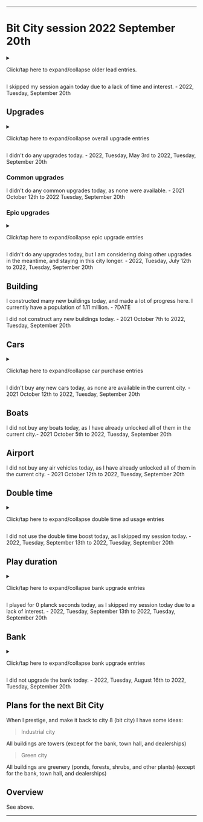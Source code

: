 
***

# Bit City session 2022 September 20th

<details><summary><p>Click/tap here to expand/collapse older lead entries.</p></summary>

I had a medium length Bit City session today, playing the game at a slow relaxing rate before I wrapped up and quit. I played casually and got less rapid screenshots than last week. I am focusing now on upgrading buildings, gaining bux, and maxing out upgrades, since I reached a city population of MAX 1.11 Million on 2021 Tuesday September 14th. I have maxed out city 8. I am told there is no city 9, but I feel that there is now. I am still not going to move on until I progress a lot more, basically when all buildings require at least 3 seconds to upgrade.

Progress was very pleasant today, I quit, as I didn't want to spend more time playing. - 2021 October 19th

I had a medium length Bit City session today, playing the game at a slow relaxing rate before I wrapped up and quit. I played casually and got less rapid screenshots than last week. I am focusing now on upgrading buildings, gaining bux, and maxing out upgrades, since I reached a city population of MAX 1.11 Million on 2021 Tuesday September 14th. I have maxed out city 8. I am told there is no city 9, but I feel that there is now. I am still not going to move on until I progress a lot more, basically when all buildings require at least 3 seconds to upgrade. I earned about 800 bux today, made progress, and quit. Progress was very pleasant today, I quit early, as I didn't want to spend more time playing. - 2021 October 26th

I had a medium length Bit City session today, playing the game at a slow relaxing rate before I wrapped up and quit. I played casually and got more rapid screenshots than last week. I earned about 400+ bux today, made progress, and quit. Progress was very pleasant today, I quit early, as I didn't want to spend more time playing. - 2021 Tuesday November 2nd

I had a medium length Bit City session today, playing the game at a slow relaxing rate before I wrapped up and quit. I played casually and got more rapid screenshots than last week. I earned about 300+ bux today, made progress, and quit. Progress was very pleasant today, I quit early, as I didn't want to spend more time playing. - 2021 Tuesday November 9th

I had a very long length Bit City session today, playing the game at a slow relaxing rate before I wrapped up and quit. I played casually and got more rapid screenshots than last week. I earned about 300+ bux today, made progress, and quit. Progress was very pleasant today, I quit early, as I didn't want to spend more time playing. I am trying to average 100 bux a day/700 bux a week. I was successful this week. - 2021 Tuesday November 16th

I had a short length Bit City session today, playing the game at a slow relaxing rate before I wrapped up and quit. I played casually and got less  rapid screenshots than last week. I earned about 150+ bux today, made progress, and quit. Progress was weak today, I quit early, as I didn't want to spend more time playing. I am trying to average 100 bux a day/700 bux a week. I was unsuccessful this week. - 2021 Tuesday November 23rd

I had a short length Bit City session today, playing the game at a slow relaxing rate before I wrapped up and quit. I played casually and got less rapid screenshots than last week. I earned less than 150 bux today, made little progress, and quit. Progress was weak today, I quit early, as I didn't want to spend more time playing. I am trying to average 100 bux a day/700 bux a week. I was unsuccessful this week. - 2021 Tuesday November30th

I had a very short length Bit City session today. <!-- pllaying the game at a slow relaxing rate before I wrapped up and quit. !--><!-- I played casually and got less rapid screenshots than last week. !--> I earned less than 100 bux today, made little progress, and quit. Progress was weak today, I quit early, as I didn't want to spend more time playing. I am trying to average 100 bux a day/700 bux a week. I was unsuccessful this week. I am slowly losing interest in this game, and may need to prestige early to make things interesting again. - 2021 Tuesday December 7th

I had a longer length Bit City session today, playing the game at a slow relaxing rate before I wrapped up and quit. I played casually and got less rapid screenshots than last week. I earned less than 700 bux today, but still made lots more than the last few weeks, made little progress, and quit. Progress was still weak again today, I quit after a while, as my interest in the game started to die down in the end. I am trying to average 100 bux a day/700 bux a week. I was unsuccessful this week, but I was better than last week. <!--I am slowly losing interest in this game, and may need to prestige early to make things interesting again.!--> - 2021 Tuesday December 14th

I had a very short session today. I just didn't feel like playing. I plan to do a reset soon, despite lacking the upgrade I wanted. Gameplay has just become too repetitive. I played for less than 9 minutes today, my shortest session to date. - 2021 Tuesday December 21st to 2021 Tuesday December 28th

I had a very short session today, but I played longer than last week. I felt like playing a little bit, but got bored. I plan to do a reset soon, despite lacking the upgrade I wanted. Gameplay has just become too repetitive. I played for about 9 minutes today. - 2022 Tuesday January 4th

I had a very short session today, and I played a lot less than last week. I did not feel like playing today. I plan to do a reset soon, despite lacking the upgrade I wanted. Gameplay has just become too repetitive. I played for about 4 minutes today. - 2022 Tuesday January 11th

I had a very short session today, and I played a little more than last week. I did not feel like playing today. I plan to do a reset soon, despite lacking the upgrade I wanted. Gameplay has just become too repetitive. I played for about 6 minutes today. - 2022 Tuesday January 18th

I had a very short session today, and I played a lot less than last week. I did not feel like playing today. I plan to do a reset soon, despite lacking the upgrade I wanted. Gameplay has just become too repetitive. I played for less than 2 minutes today, my shortest session to date. - 2022 Wednesday January 25th

I had a much longer session today, and I played a lot more than last week. I decided to play today, so I could upgrade my bank, and make some progress. I plan to do a reset soon, despite lacking the upgrade I wanted. Gameplay has just become too repetitive. I played for more than 20 minutes today. - 2022 Wednesday February 1st

I had a much shorter session today, and I played a lot more than last week. I decided to play today, so I could make some progress. I plan to do a reset soon, despite lacking the upgrade I wanted. Gameplay has just become too repetitive. I played for less than 20 minutes today. - 2022 Wednesday February 8th

I had a much longer session today, and I played a lot more than last week. I decided to play today, so I could make some progress, and also because gameplay is relaxing. I plan to do a reset soon, despite lacking the upgrade I wanted. Gameplay has just become too repetitive. I played for more than 40 minutes today. One of my goals was to collect 100 bux from a single boat trip. That didn't happen until near the end of the session, then it happened twice. I made about 700 bux today. - 2022 Wednesday February 15th

I had a much shorter session today, playing for a lot less time compared to last week. I decided to play today, so I could make some progress, and also because gameplay is relaxing. I plan to do a reset soon, despite lacking the upgrade I wanted. Gameplay has just become too repetitive. I played for less than 20 minutes today. All of my buildings are really high level, and this is something that is now making me hesistant to reset. - 2022 Wednesday February 22nd

I had a short session today, playing for about the same amount of time compared to last week. I decided to play today, so I could make some progress, and also because gameplay is relaxing. I plan to do a reset soon, despite lacking the upgrade I wanted. Gameplay has just become too repetitive. I played for less than 20 minutes today. All of my buildings are really high level, and this is something that is now making me hesistant to reset. - 2022 Tuesday March 1st

I had a very long today, playing for about an hour. I decided to play today, so I could make some progress, and also because gameplay is relaxing. I now intend to delay the reset, as I am now looking like I am going to make it to the target goal if I keep at it. I played for more than 40 minutes today. All of my buildings are really high level, and this is something that is now making me hesistant to reset. I made nearly 1000 bux today. - 2022 Tuesday March 8th

I had a much shorter session today, playing for less than half an hour. I decided to play today, so I could make some progress, and also because gameplay is relaxing. I now intend to delay the reset, as I am now looking like I am going to make it to the target goal if I keep at it. I played for less than 30 minutes today. All of my buildings are really high level, and this is something that is now making me hesistant to reset. I tried to go for 700-1000+bux, but only made it a little past 300. I also accidentally wasted 10 bux on an instant upgrade. - 2022 Tuesday March 15th

<!--
Bit City 2022.03.15 notes

Long session, tried to go for 700-1000+ bux, only made it a little past 300
Some progress, still no reset, trying to go for the upgrade
Accidentally destroyed 10 bux
!-->

I had a much longer session this week, playing for over half an hour. I decided to play today, so I could make some progress, and also because gameplay is relaxing. I now intend to delay the reset, as I am now looking like I am going to make it to the target goal if I keep at it. I played for more than 49 minutes today. All of my buildings are really high level, and this is something that is now making me hesistant to reset. I tried to go for 700-1000+bux, and reached the goal of 1000+ bux successfully. I now have over 10000 bux stocked up now. - 2022 Tuesday March 22nd

I had a shorter session this week, playing for over half an hour. I decided to play today, so I could make some progress, and also because gameplay is relaxing. I now intend to delay the reset, as I am now looking like I am going to make it to the target goal if I keep at it. I played for more than 32 minutes today. All of my buildings are really high level, and this is something that is now making me hesistant to reset. I tried to go for 700-1000+bux, and reached the goal of 800+ bux successfully. I now have over 11000 bux stocked up now. - 2022 Tuesday March 29th

I had a longer session this week, playing for over 40 minutes. I decided to play today, so I could make some progress, and also because gameplay is relaxing. I tried to go for 700-1000+bux, and reached the goal of 1100+ bux successfully. I now have over 12000 bux stocked up now. If I do this again next week, I might be able to afford the upgrade. I hope the final upgrade for this upgrade isn't too expensive compared to the current cost. - 2022 Tuesday April 5th

I had a longer session this week, playing for over 50 minutes. I decided to play today, so I could make some progress, and also because gameplay is relaxing. I tried to go for 700-1000+bux, and reached the goal of 700+ bux successfully, but accidentally wasted some on an upgrade, and didn't come to my goal of 1000+ bux/buying the upgrade. I now have over 13000 bux stocked up now. If I do this again next week, I will be able to afford the upgrade. I hope the final upgrade for this upgrade isn't too expensive compared to the current cost. - 2022 Tuesday April 12th

I had a much shorter session this week, playing for less than 10 minutes. I just didn't really feel like playing this week. - 2022, Tuesday, April 19th

I had a longer session this week, playing for about 36 minutes. I finally unlocked the 4th keeper of keys upgrade today, and intend to get the 5th oen (max) before prestiging my bit city. - 2022, Tuesday, April 26th

I had a shorter session this week, playing for about 31 minutes. I didn't make very many bux today. - 2022, Tuesday, May 3rd

I had a shorter session this week, playing for about 31 minutes. I didn't make very many bux again today, I have still not made it back up to 1000 bux. - 2022, Tuesday, May 10th

I had a longer session this week, playing for about 37 minutes. I didn't make very many bux again today, but I did make it back up to 1000. - 2022, Tuesday, May 17th

I had a longer session again this week, playing for over 40 minutes. I slowly made bux today, making over 500, but losing some to an accidental upgrade. Gameplay was pretty boring, I am still skeptical on resetting. - 2022, Tuesday, May 24th

I had a shorter session this week, playing for about 31 minutes. I didn't make very many bux again today. My goal today was to reach 2000 bux, which I did. For 2 weeks now, boats have not given out their max reward even once, - 2022, Tuesday, May 31st

I had a much longer session again this week, playing for over 45 minutes. I slowly made bux today, making over 700, which was my goal for today. Gameplay was pretty boring, I am still skeptical on resetting, although I have started to do the industrial city theme, with my existing towers, and as many tiny towers as possible. I have still not received any max rewards from any boats for 3 weeks now. I didn't waste any bux today, and I eventually wrapped up and quit. - 2022, Tuesday, June 7th

I had a significantly shorter session this week, playing for less than 5 minutes. I made less than 100 bux today. Gameplay was pretty boring, I am still skeptical on resetting, although I have started to do the industrial city theme, with my existing towers, and as many tiny towers as possible. I have still not received any max rewards from any boats for 4 weeks now. I didn't waste any bux today, and I quit early due to no time and no interest. - 2022, Tuesday, June 14th

I had a longer session this week, playing for over 30 minutes. I made over 400 bux today. Gameplay got more entertaining over time, I am still skeptical on resetting, although I have started to do the industrial city theme, with my existing towers, and as many tiny towers as possible. I have still not received any max rewards from any boats for 5 weeks now. I didn't waste any bux today, and I quit later on, as I had to do other things before a doctors appointment. - 2022, Tuesday, June 21st

I had a longer session again this week, playing for over 30 minutes. I made 819 bux today. I am still skeptical on resetting, although I have started to do the industrial city theme, with my existing towers, and as many tiny towers as possible. For the first (and second) time in 6 weeks, I received the max reward from a passing boat. I didn't waste any bux today, and I quit later on. I had a good time playing. - 2022, Tuesday, June 28th

I had a longer session again this week, playing for over 40 minutes. I made 802 bux today (going from 4,035 to 4837) I am still skeptical on resetting, although I have started to do the industrial city theme, with my existing towers, and as many tiny towers as possible. I didn't waste any bux today, and I quit later on. I had a good time playing. - 2022, Tuesday, July 5th

I had a long session again this week, playing for over 40 minutes. I made 782 bux today (going from 4,837 to 5,619) I am still skeptical on resetting, although I have started to do the industrial city theme, with my existing towers, and as many tiny towers as possible. I didn't waste any bux today, and I quit later on. I had a good time playing. - 2022, Tuesday, July 12th

I had a significantly shorter session this week, playing for less than 20 minutes. I made less than 100 bux today. Gameplay was pretty boring, I am still skeptical on resetting. I didn't waste any bux today, and I quit early due to no time and no interest. - 2022, Tuesday, July 19th

I had a significantly longer session this week, playing for over 50 minutes. I made 1,121 bux today (starting with 5,690 and ending with 6,811) Gameplay was pretty boring, I am still skeptical on resetting. I may have wasted 60 bux by mistake today. I had a good time playing. One of my additional goals was to upgrade my bank, but the session was dragging on too long, and I had other things to do, so I didn't meet this goal this week. - 2022, Tuesday, July 26th

I had a longer session this week, playing for over 54 minutes. I made 1,017 bux today (starting with 6,811 and ending with 7,828) Gameplay was pretty boring, I am still skeptical on resetting. I had a good time playing. One of my goals for this week was to upgrade the bank, which I did. I also made a lot of towers permanent structures, and saved a quadrillion coins back up. - 2022, Tuesday, August 2nd

I had a much shorter session this week, playing for less than 20 minutes. I made 290 bux today (starting with 7,828 and ending with 8,118) Gameplay was pretty boring, I am still skeptical on resetting. I had an Ok time playing. I stopped playing early on. - 2022, Tuesday, August 9th

I had a much longer session this week, playing for more than 40 minutes. I made 419 bux today (starting with 8,118, and ending with 8,537) Gameplay was tame and fair, I am still skeptical on resetting. I had an Ok time playing. I stopped playing after I ran low on battery. - 2022, Tuesday, August 16th

I had an extremely session this week, playing for more than 61 minutes. I made 1,573 bux today (starting with 8,537, and ending with 10,110) Gameplay was relaxing. I am still skeptical on resetting, with all the progress being made, it makes me feel like I don't want to reset. I had a decent time playing. I stopped playing after I eventually forced myself to stop. - 2022, Tuesday, August 23rd

I had an extremely session this week, playing for more than 46 minutes. I made 1,019 bux today (starting with 10,110, and ending with 11,129) Gameplay was relaxing. I am still skeptical on resetting, with all the progress being made, it makes me feel like I don't want to reset. I had a decent time playing. I stopped playing after I eventually forced myself to stop. - 2022, Tuesday, August 30th

I had an extremely short session this week, playing for less than 10 minutes. I made 121 bux today (starting with 10,129, and ending with 11,250) I am still skeptical on resetting, with all the progress being made, it makes me feel like I don't want to reset. I had a decent time playing. I stopped playing after I got bored. I also had an appointment this morning that I had to get ready for. - 2022, Tuesday, September 6th

I skipped my session today due to a lack of interest. - 2022, Tuesday, September 13th

</details>

I skipped my session again today due to a lack of time and interest. - 2022, Tuesday, September 20th

## Upgrades

<details><summary><p>Click/tap here to expand/collapse overall upgrade entries</p></summary>

I didn't do any upgrades today. - 2021 Tuesday October 5th to 2022, Tuesday, April 19th

I upgraded my keeper of keys to level 4 today. - 2022, April 26th

</details>

I didn't do any upgrades today. - 2022, Tuesday, May 3rd to 2022, Tuesday, September 20th

### Common upgrades

I didn't do any common upgrades today, as none were available. - 2021 October 12th to 2022 Tuesday, September 20th

### Epic upgrades

<!-- I bought a second "keeper of keys" upgrade today. I hope to max this out before pulling a prestige. !-->

<details><summary><p>Click/tap here to expand/collapse epic upgrade entries</p></summary>

I didn't do any epic upgrades today, as it will take me a long time to save up to do my planned next one (Keeper of Keys III) I came really close to it, but I had other things to do today, so I quit. - 2021 September 21st

I bought my 3rd keeper of keys upgrade today, and the 4th upgrade is close to double the price, so I will be saving up for it next. - 2021 September 28th

I didn't do any epic upgrades today. - 2021 Tuesday October 5th to 2022 Tuesday, April 19th

I bought my 4th keeper of keys upgrade today, and the 5th upgrade (max level) is close to double the price, so I will be saving up for it next before prestiging. - 2021 April 26th

I didn't do any upgrades today. - 2022, Tuesday, May 3rd to 2022, Tuesday, July 5th

</details>

I didn't do any upgrades today, but I am considering doing other upgrades in the meantime, and staying in this city longer. - 2022, Tuesday, July 12th to 2022, Tuesday, September 20th

## Building

I constructed many new buildings today, and made a lot of progress here. I currently have a population of 1.11 million. - ?DATE

I did not construct any new buildings today. - 2021 October ?th to 2022, Tuesday, September 20th

## Cars

<details><summary><p>Click/tap here to expand/collapse car purchase entries</p></summary>

I bought 1 new car today. - 2021 September 21st

I bought another new car today. - 2021 September 28th

I bought another new car today, the final one for the current city. - 2021 October 5th

</details>

I didn't buy any new cars today, as none are available in the current city. - 2021 October 12th to 2022, Tuesday, September 20th

## Boats

I did not buy any boats today, as I have already unlocked all of them in the current city.- 2021 October 5th to 2022, Tuesday, September 20th

## Airport

I did not buy any air vehicles today, as I have already unlocked all of them in the current city. - 2021 October 12th to 2022, Tuesday, September 20th

## Double time

<details><summary><p>Click/tap here to expand/collapse double time ad usage entries</p></summary>

I used the double time boost at least 3 times today to make gameplay a bit faster, and didn't go without it today. - 2021 December 14th

I used the double time boost once today. - 2021 December 28th to 2022 February 8th

I used the double time boost at least 4 times today. - 2022 February 15th

I used the double time boost once today. - 2022 February 22nd to 2022 Tuesday, March 1st

I used the double time boost over 3 times today. - 2022 Tuesday, March 8th

I used the double time boost over 2 times today. - 2022 Tuesday, March 15th

I used the double time boost over 3 times today. - 2022 Tuesday, March 22nd to 2022, Tuesday, March 29th

I used the double time boost over 4 times today. - 2022 Tuesday, April 12th

I used the double time boost only once today. - 2022, Tuesday, April 19th

I used the double time boost over 2 times today. - 2022, Tuesday, April 26th to 2022, Tuesday, May 17th

I used the double time boost over 4 times today. - 2022, Tuesday, May 24th

I used the double time boost over 2 times today. - 2022, Tuesday, May 31st

I used the double time boost over 4 times today. - 2022, Tuesday, June 7th

I used the double time boost only 1 time today. - 2022, Tuesday, June 14th

I used the double time boost over 2 times today. - 2022, Tuesday, July 5th

I used the double time boost over 4 times today. - 2022, Tuesday, July 12th

I used the double time boost only 2 times today. - 2022, Tuesday, July 19th

I used the double time boost over 4 times today. - 2022, Tuesday, July 26th

I used the double time boost over 5 times today. - 2022, Tuesday, August 2nd

I used the double time boost only 1 time today. - 2022, Tuesday, August 9th

I used the double time boost over 3 times today. - 2022, Tuesday, August 16th

I used the double time boost over 5 times today. - 2022, Tuesday, August 23rd

I used the double time boost over 4 times today. - 2022, Tuesday, August 30th

I used the double time boost once today. - 2022, Tuesday, September 6th

</details>

I did not use the double time boost today, as I skipped my session today. - 2022, Tuesday, September 13th to 2022, Tuesday, September 20th

## Play duration

<details><summary><p>Click/tap here to expand/collapse bank upgrade entries</p></summary>

I played for over 30 minutes today. - 2021 December 14th

I played for less than 9 minutes today. - 2021 December 21st to 2021 December 28th

I played for about 9 minutes today. - 2022 January 11th

I played for about 6 minutes today. - 2022 January 18th

I played for less than 2 minutes today, having my shortest session to date. - 2022 January 25th

I played for over 20 minutes today. - 2022 February 1st

I played for less than 20 minutes today. - 2022 February 8th

I played for over 40 minutes today. - 2022 February 15th

I played for less than 20 minutes today. - 2022 February 22nd to 2022 Tuesday, March 1st

I played for over 40 minutes today. - 2022 Tuesday, March 8th

I played for less than 30 minutes today. - 2022 Tuesday, March 15th

I played for over 40 minutes today. - 2022 Tuesday, March 22nd

I played for over 30 minutes today. - 2022 Tuesday, March 29th

I played for over 40 minutes today. - 2022 Tuesday, April 12th

I played for less than 10 minutes today. - 2022 Tuesday, April 19th

I played for over 35 minutes today. - 2022 Tuesday, April 26th

I played for about 31 minutes today. - 2022, Tuesday, May 3rd to 2022, Tuesday, May 10th

I played for about 34 minutes today. - 2022, Tuesday, May 17th

I played for over 50 minutes today. - 2022, Tuesday, May 24th

I played for about 31 minutes today. - 2022, Tuesday, May 31st

I played for over 45 minutes today. - 2022, Tuesday, June 7th

I played for less than 5 minutes today. - 2022 Tuesday, June 14th

I played for over 30 minutes today. - 2022, Tuesday, June 21st

I played for over 30 minutes again today. - 2022, Tuesday, June 28th

I played for over 40 minutes today. - 2022, Tuesday, July 5th to 2022, Tuesday, July 12th

I played for less than 20 minutes today. - 2022 Tuesday, July 19th

I played for over 50 minutes today. - 2022, Tuesday, July 26th

I played for over 55 minutes today. - 2022, Tuesday, August 2nd

I played for less than 20 minutes today. - 2022, Tuesday, August 9th

I played for over 40 minutes today. - 2022, Tuesday, August 16th

I played for over 61 minutes today. - 2022, Tuesday, August 23rd

I played for over 46 minutes today. - 2022, Tuesday, August 30th

I played for less than 10 minutes today. - 2022, Tuesday, September 6th

</details>

I played for 0 planck seconds today, as I skipped my session today due to a lack of interest. - 2022, Tuesday, September 13th to 2022, Tuesday, September 20th

## Bank

<details><summary><p>Click/tap here to expand/collapse bank upgrade entries</p></summary>

I upgraded my bank to get more away earnings today. The upgrade costs 1 quadrillion dollars. - 2021 September 21st

I did not upgrade the bank today. - 2021 September 28th to 2021 October 19th

I upgraded my bank to get more away earnings today. The upgrade costs 3.16 quadrillion dollars. - 2021 October 25th

I did not upgrade the bank today. - 2021 November 9th to 2022 January 25th

I upgraded my bank today, because why not? The upgrade costs 10 quadrillion dollars, but there is nothing else to upgrade. - 2022 February 1st

I did not upgrade the bank today. - 2022 February 8th to 2022, Tuesday, July 26th

I upgraded the bank today, as it is the only upgrade available. The upgrade costs 31.62 quadrillion coins, and I managed to save a quadrillion coins back up. - 2022, Tuesday, August 2nd

</details>

I did not upgrade the bank today. - 2022, Tuesday, August 16th to 2022, Tuesday, September 20th

## Plans for the next Bit City

When I prestige, and make it back to city 8 (bit city) I have some ideas:

> Industrial city

All buildings are towers (except for the bank, town hall, and dealerships)

> Green city

All buildings are greenery (ponds, forests, shrubs, and other plants) (except for the bank, town hall, and dealerships)

## Overview

See above.

***
